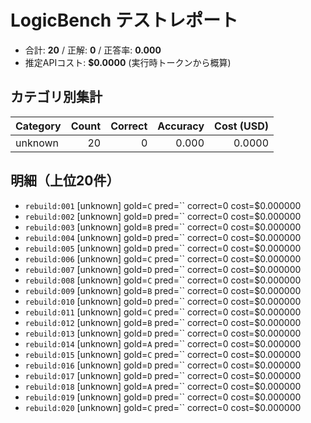 # LogicBench テストレポート

- 合計: **20**  / 正解: **0**  / 正答率: **0.000**
- 推定APIコスト: **$0.0000** (実行時トークンから概算)

## カテゴリ別集計

| Category | Count | Correct | Accuracy | Cost (USD) |
|---|---:|---:|---:|---:|
| unknown | 20 | 0 | 0.000 | 0.0000 |

## 明細（上位20件）

- `rebuild:001` [unknown] gold=`C` pred=`` correct=0 cost=$0.000000
- `rebuild:002` [unknown] gold=`D` pred=`` correct=0 cost=$0.000000
- `rebuild:003` [unknown] gold=`B` pred=`` correct=0 cost=$0.000000
- `rebuild:004` [unknown] gold=`D` pred=`` correct=0 cost=$0.000000
- `rebuild:005` [unknown] gold=`D` pred=`` correct=0 cost=$0.000000
- `rebuild:006` [unknown] gold=`C` pred=`` correct=0 cost=$0.000000
- `rebuild:007` [unknown] gold=`D` pred=`` correct=0 cost=$0.000000
- `rebuild:008` [unknown] gold=`C` pred=`` correct=0 cost=$0.000000
- `rebuild:009` [unknown] gold=`B` pred=`` correct=0 cost=$0.000000
- `rebuild:010` [unknown] gold=`D` pred=`` correct=0 cost=$0.000000
- `rebuild:011` [unknown] gold=`C` pred=`` correct=0 cost=$0.000000
- `rebuild:012` [unknown] gold=`B` pred=`` correct=0 cost=$0.000000
- `rebuild:013` [unknown] gold=`D` pred=`` correct=0 cost=$0.000000
- `rebuild:014` [unknown] gold=`A` pred=`` correct=0 cost=$0.000000
- `rebuild:015` [unknown] gold=`C` pred=`` correct=0 cost=$0.000000
- `rebuild:016` [unknown] gold=`D` pred=`` correct=0 cost=$0.000000
- `rebuild:017` [unknown] gold=`D` pred=`` correct=0 cost=$0.000000
- `rebuild:018` [unknown] gold=`A` pred=`` correct=0 cost=$0.000000
- `rebuild:019` [unknown] gold=`D` pred=`` correct=0 cost=$0.000000
- `rebuild:020` [unknown] gold=`C` pred=`` correct=0 cost=$0.000000